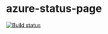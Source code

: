 # azure-status-page
[![Build status](https://ci.appveyor.com/api/projects/status/nd602nm4y669oijg?svg=true)](https://ci.appveyor.com/project/dei79/azure-status-page)

